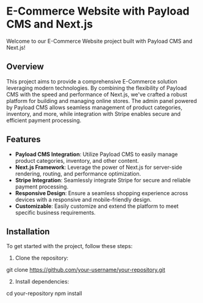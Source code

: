# E-Commerce Website with Payload CMS and Next.js

Welcome to our E-Commerce Website project built with Payload CMS and Next.js!

## Overview

This project aims to provide a comprehensive E-Commerce solution leveraging modern technologies. By combining the flexibility of Payload CMS with the speed and performance of Next.js, we've crafted a robust platform for building and managing online stores. The admin panel powered by Payload CMS allows seamless management of product categories, inventory, and more, while integration with Stripe enables secure and efficient payment processing.

## Features

- **Payload CMS Integration**: Utilize Payload CMS to easily manage product categories, inventory, and other content.
- **Next.js Framework**: Leverage the power of Next.js for server-side rendering, routing, and performance optimization.
- **Stripe Integration**: Seamlessly integrate Stripe for secure and reliable payment processing.
- **Responsive Design**: Ensure a seamless shopping experience across devices with a responsive and mobile-friendly design.
- **Customizable**: Easily customize and extend the platform to meet specific business requirements.

## Installation

To get started with the project, follow these steps:

1. Clone the repository:

git clone https://github.com/your-username/your-repository.git


2. Install dependencies:

cd your-repository
npm install
